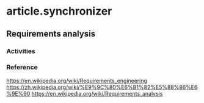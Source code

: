 # article.synchronizer



## Requirements analysis
### Activities

### Reference
https://en.wikipedia.org/wiki/Requirements_engineering
https://zh.wikipedia.org/wiki/%E9%9C%80%E6%B1%82%E5%88%86%E6%9E%90
https://en.wikipedia.org/wiki/Requirements_analysis